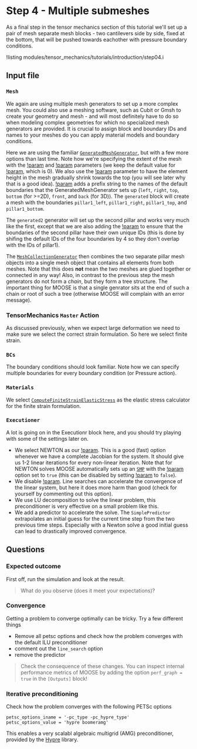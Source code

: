 # Step 4 - Multiple submeshes

As a final step in the tensor mechanics section of this tutorial we'll set up a
pair of mesh separate mesh blocks - two cantilevers side by side, fixed at the
bottom, that will be pushed towards eachother with pressure boundary conditions.

!listing modules/tensor_mechanics/tutorials/introduction/step04.i

## Input file

### `Mesh`

We again are using multiple mesh generators to set up a more complex mesh. You
could also use a meshing software, such as Cubit or Gmsh to create your geometry
and mesh - and will most definitely have to do so when modeling complex
geometries for which no specialized mesh generators are provided. It is crucial
to assign block and boundary IDs and names to your meshes do you can apply
material models and boundary conditions.

Here we are using the familiar
[`GeneratedMeshGenerator`](GeneratedMeshGenerator.md), but with a few more
options than last time. Note how we're specifying the extent of the mesh with
the [!param](/Mesh/GeneratedMeshGenerator/xmin) and
[!param](/Mesh/GeneratedMeshGenerator/xmax) parameters (we keep the default
value for [!param](/Mesh/GeneratedMeshGenerator/ymin), which is 0). We also use
the [!param](/Mesh/GeneratedMeshGenerator/bias_y) parameter to have the element
height in the mesh gradually shrink towards the top (you will see later why that
is a good idea). [!param](/Mesh/GeneratedMeshGenerator/boundary_name_prefix)
adds a prefix string to the names of the default boundaries that the
GeneratedMeshGenerator sets up (`left`, `right`, `top`, `bottom` (for >=2D),
`front`, and `back` (for 3D)). The `generated` block will create a mesh with the
boundaries `pillar1_left`, `pillar1_right`, `pillar1_top`, and `pillar1_bottom`.

The `generated2` generator will set up the second pillar and works very much like the first, except that we are also adding the [!param](/Mesh/GeneratedMeshGenerator/boundary_id_offset) to ensure that the boundaries of the second pillar have their own unique IDs (this is done by shifing the default IDs of the four boundaries by 4 so they don't overlap with the IDs of pillar1).

The [`MeshCollectionGenerator`](MeshCollectionGenerator.md) then combines the two separate pillar mesh objects into a single mesh object that contains all elements from both meshes. Note that this does **not** mean the two meshes are glued together or connected in any way! Also, in contrast to the previous step the mesh generators do not form a *chain*, but they form a tree structure. The important thing for MOOSE is that a single genrator sits at the end of such a chain or root of such a tree (otherwise MOOSE will complain with an error message).

### TensorMechanics `Master` Action

As discussed previously, when we expect large deformation we need to make sure we select the correct strain formulation. So here we select finite strain.

### `BCs`

The boundary conditions should look familiar. Note how we can specify multiple
boundaries for every boundary condition (or Pressure action).

### `Materials`

We select
[`ComputeFiniteStrainElasticStress`](ComputeFiniteStrainElasticStress.md) as the
elastic stress calculator for the finite strain formulation.

### `Executioner`

A lot is going on in the Executionr block here, and you should try playing with some of the settings later on.

- We select NEWTON as our [!param](/Mesh/GeneratedMeshGenerator/solve_type). This is a good (fast) option whenever we have a complete Jacobian for the system. It should give us 1-2 linear iterations for every non-linear iteration. Note that for NEWTON solves MOOSE automatically sets up an [`SMP`](SingleMatrixPreconditioner.md) with the [!param](/Preconditioning/SMP/full) option set to `true` (this can be disabled by setting [!param](/Executioner/auto_preconditioning) to `false`).
- We disable [!param](/Executioner/line_search). Line searches can accelerate the convergence of the linear system, but here it does more harm than good (check for yourself by commenting out this option).
- We use LU decomposition to solve the linear problem, this preconditioner is very effective on a small problem like this.
- We add a predictor to accelerate the solve. The `SimplePredictor` extrapolates an initial guess for the current time step from the two previous time steps. Especially with a Newton solve a good initial guess can lead to drastically improved convergence.

## Questions

### Expected outcome

First off, run the simulation and look at the result.

> What do you observe (does it meet your expectations)?

### Convergence

Getting a problem to converge optimally can be tricky. Try a few different things

- Remove all petsc options and check how the problem converges with the default ILU preconditioner
- comment out the `line_search` option
- remove the predictor

> Check the consequence of these changes. You can inspect internal performance
> metrics of MOOSE by adding the option `perf_graph = true` in the `[Outputs]`
> block!

### Iterative preconditioning

Check how the problem converges with the following PETSc options

```
petsc_options_iname = '-pc_type -pc_hypre_type'
petsc_options_value = 'hypre boomeramg'
```

This enables a very scalabl algebraic multigrid (AMG) preconditioner, provided by the [Hypre](https://computing.llnl.gov/projects/hypre-scalable-linear-solvers-multigrid-methods/software) library.
